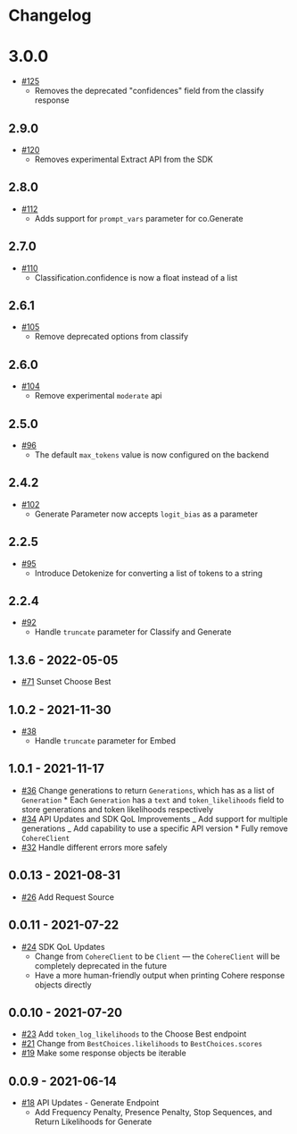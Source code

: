 # Changelog

# 3.0.0

- [#125](https://github.com/cohere-ai/cohere-python/pull/123)
  - Removes the deprecated "confidences" field from the classify response

## 2.9.0

- [#120](https://github.com/cohere-ai/cohere-python/pull/120)
  - Removes experimental Extract API from the SDK

## 2.8.0

- [#112](https://github.com/cohere-ai/cohere-python/pull/112)
  - Adds support for `prompt_vars` parameter for co.Generate

## 2.7.0

- [#110](https://github.com/cohere-ai/cohere-python/pull/110)
  - Classification.confidence is now a float instead of a list

## 2.6.1

- [#105](https://github.com/cohere-ai/cohere-python/pull/105)
  - Remove deprecated options from classify

## 2.6.0

- [#104](https://github.com/cohere-ai/cohere-python/pull/104)
  - Remove experimental `moderate` api

## 2.5.0

- [#96](https://github.com/cohere-ai/cohere-python/pull/96)
  - The default `max_tokens` value is now configured on the backend

## 2.4.2

- [#102](https://github.com/cohere-ai/cohere-python/pull/102)
  - Generate Parameter now accepts `logit_bias` as a parameter

## 2.2.5

- [#95](https://github.com/cohere-ai/cohere-python/pull/95)
  - Introduce Detokenize for converting a list of tokens to a string

## 2.2.4

- [#92](https://github.com/cohere-ai/cohere-python/pull/92)
  - Handle `truncate` parameter for Classify and Generate

## 1.3.6 - 2022-05-05

- [#71](https://github.com/cohere-ai/cohere-python/pull/71) Sunset Choose Best

## 1.0.2 - 2021-11-30

- [#38](https://github.com/cohere-ai/cohere-python/pull/38)
  - Handle `truncate` parameter for Embed

## 1.0.1 - 2021-11-17

- [#36](https://github.com/cohere-ai/cohere-python/pull/36)
  Change generations to return `Generations`, which has as a list of `Generation` \* Each `Generation` has a `text` and `token_likelihoods` field to store generations and token likelihoods respectively
- [#34](https://github.com/cohere-ai/cohere-python/pull/34)
  API Updates and SDK QoL Improvements
  _ Add support for multiple generations
  _ Add capability to use a specific API version \* Fully remove `CohereClient`
- [#32](https://github.com/cohere-ai/cohere-python/pull/32)
  Handle different errors more safely

## 0.0.13 - 2021-08-31

- [#26](https://github.com/cohere-ai/cohere-python/pull/26) Add Request Source

## 0.0.11 - 2021-07-22

- [#24](https://github.com/cohere-ai/cohere-python/pull/24) SDK QoL Updates
  - Change from `CohereClient` to be `Client` –– the `CohereClient` will be completely deprecated in the future
  - Have a more human-friendly output when printing Cohere response objects directly

## 0.0.10 - 2021-07-20

- [#23](https://github.com/cohere-ai/cohere-python/pull/23) Add `token_log_likelihoods` to the Choose Best endpoint
- [#21](https://github.com/cohere-ai/cohere-python/pull/21) Change from `BestChoices.likelihoods` to `BestChoices.scores`
- [#19](https://github.com/cohere-ai/cohere-python/pull/19) Make some response objects be iterable

## 0.0.9 - 2021-06-14

- [#18](https://github.com/cohere-ai/cohere-python/pull/18) API Updates - Generate Endpoint
  - Add Frequency Penalty, Presence Penalty, Stop Sequences, and Return Likelihoods for Generate
